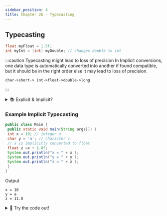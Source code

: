 ```yaml
---
sidebar_position: 4
title: Chapter 2b - Typecasting
---
```


## Typecasting
```java
float myFloat = 1.5f;
int myInt = (int) myDouble; // changes double to int 
```

:::caution Typecasting might lead to loss of precision
In Implicit conversions, one data type is automatically converted into another if found compatible, but it should be in the right order else it may lead to loss of precision.
 
 ```
 char->short-> int->float->double->long
 ```
:::

<details>
    <summary>
      📚 Explicit & Implicit?
    </summary>

- **Explicit**: stated clearly and in detail, leaving no room for confusion or doubt.
- **Implicit**: implied though not plainly expressed.

</details>

### Example Implicit Typecasting
```java
public class Main {
 public static void main(String args[]) {
 int x = 10; // integer x
 char y = 'a'; // character c
 // x is implicitly converted to float
 float z =x + 1.0f;
 System.out.println("x = " + x );
 System.out.println("y = " + y );
 System.out.println("z = " + z );
 }
}
```

Output
```
x = 10
y = a
z = 11.0
```


<details>
<summary>
🧪 Try the code out! 
</summary>
<iframe src="https://trinket.io/embed/java/67bc304013" width="100%" height="600" frameborder="0" marginwidth="0" marginheight="0" allowfullscreen></iframe>

</details>